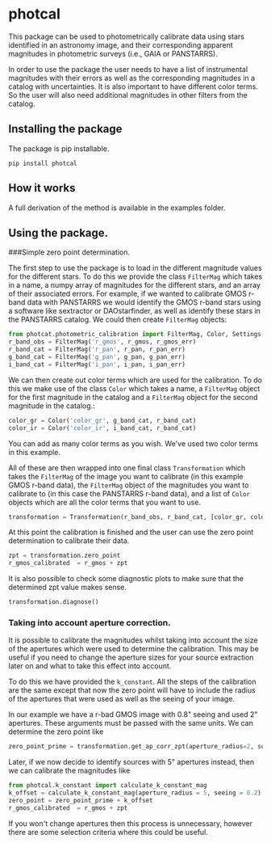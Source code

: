# photcal

This package can be used to photometrically calibrate data using stars identified in an astronomy image, and their corresponding apparent magnitudes in photometric surveys (i.e., GAIA or PANSTARRS).

In order to use the package the user needs to have a list of instrumental magnitudes with their errors as well as the corresponding magnitudes in a catalog with uncertainties. It is also important to have different color terms. So the user will also need additional magnitudes in other filters from the catalog.


## Installing the package 

The package is pip installable.

```pip install photcal```

## How it works

A full derivation of the method is available in the examples folder. 

## Using the package.
###Simple zero point determination.

The first step to use the package is to load in the different magnitude values for the different stars. To do this we provide the class ```FilterMag``` which takes in a name, a numpy array of magnitudes for the different stars, and an array of their associated errors. For example, if we wanted to calibrate GMOS r-band data with PANSTARRS we would identify the GMOS r-band stars using a software like sextractor or DAOstarfinder, as well as identify these stars in the PANSTARRS catalog. We could then create ```FilterMag``` objects:

```python
from photcat.photometric_calibration import FilterMag, Color, Settings, get_photometric_transformation
r_band_obs = FilterMag('r_gmos', r_gmos, r_gmos_err)
r_band_cat = FilterMag('r_pan', r_pan, r_pan_err)
g_band_cat = FilterMag('g_pan', g_pan, g_pan_err)
i_band_cat = FilterMag('i_pan', i_pan, i_pan_err)
```
We can then create out color terms which are used for the calibration. To do this we make use of the class ```Color``` which takes a name, a ```FilterMag``` object for the first magnitude in the catalog and a ```FilterMag``` object for the second magnitude in the catalog.:

```python
color_gr = Color('color_gr', g_band_cat, r_band_cat)
color_ir = Color('color_ir', i_band_cat, r_band_cat)
```

You can add as many color terms as you wish. We've used two color terms in this example.

All of these are then wrapped into one final class ```Transformation```  which takes the ```FilterMag``` of the image you want to calibrate (in this example GMOS r-band data), the ```FilterMag``` object of the magnitudes you want to calibrate to (in this case the PANSTARRS r-band data), and a list of ```Color``` objects which are all the color terms that you want to use.

```python
transformation = Transformation(r_band_obs, r_band_cat, [color_gr, color_ir])
```
At this point the calibration is finished and the user can use the zero point determination to calibrate their data.
```python
zpt = transformation.zero_point
r_gmos_calibrated  = r_gmos + zpt
```
It is also possible to check some diagnostic plots to make sure that the determined zpt value makes sense.
```python
transformation.diagnose()
```
### Taking into account aperture correction.
It is possible to calibrate the magnitudes whilst taking into account the size of the apertures which were used to determine the calibration. This may be useful if you need to change the aperture sizes for your source extraction later on and what to take this effect into account. 

To do this we have provided the ```k_constant```. All the steps of the calibration are the same except that now the zero point will have to include the radius of the apertures that were used as well as the seeing of your image. 

In our example we have a r-bad GMOS image with 0.8" seeing and used 2" apertures. These arguments must be passed with the same units. We can determine the zero point like

```python
zero_point_prime = transformation.get_ap_corr_zpt(aperture_radius=2, seeing=0.8)
```
Later, if we now decide to identify sources with 5" apertures instead, then we can calibrate the magnitudes like
```python
from photcal.k_constant import calculate_k_constant_mag
k_offset = calculate_k_constant_mag(aperture_radius = 5, seeing = 0.2)
zero_point = zero_point_prime + k_offset
r_gmos_calibrated  = r_gmos + zpt
```
If you won't change apertures then this process is unnecessary, however there are some selection criteria where this could be useful.
